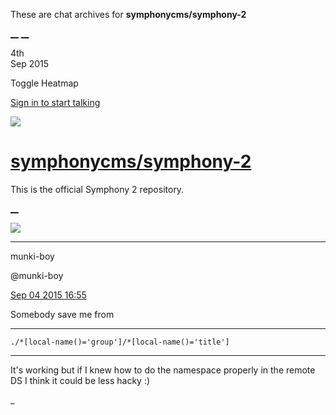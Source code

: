 These are chat archives for **symphonycms/symphony-2**

[__](/symphonycms/symphony-2/archives/2015/09/05)
[__](/symphonycms/symphony-2/archives/2015/09/03)

4th  
Sep 2015

Toggle Heatmap

[Sign in to start talking](/login?action=login&button=archive-login)

![](https://avatars-02.gitter.im/group/iv/3/57542c45c43b8c601977197e?s=48)

#  [symphonycms/symphony-2](/symphonycms/symphony-2)

This is the official Symphony 2 repository.

[ __ ](/orgs/symphonycms/rooms "More symphonycms rooms" )

![](https://avatars1.githubusercontent.com/u/4517581?v=3&s=30)

__ __

munki-boy

@munki-boy

[Sep 04 2015
16:55](https://gitter.im/symphonycms/symphony-2?at=55e9ccf3b5c3114f7efe72f9 ""
)

Somebody save me from

__ __

    
    
    ./*[local-name()='group']/*[local-name()='title']

__ __

It's working but if I knew how to do the namespace properly in the remote DS I
think it could be less hacky :)

_

